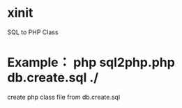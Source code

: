 # xinit
SQL to PHP Class

# Example： php sql2php.php db.create.sql ./
  create php class file from db.create.sql
